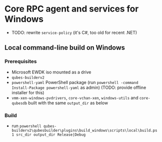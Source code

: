 # Core RPC agent and services for Windows

- TODO: rewrite `service-policy` (it's C#, too old for recent .NET)

## Local command-line build on Windows

### Prerequisites

- Microsoft EWDK iso mounted as a drive
- `qubes-builderv2`
- `powershell-yaml` PowerShell package (run `powershell -command Install-Package powershell-yaml` as admin)
  (TODO: provide offline installer for this)
- `vmm-xen-windows-pvdrivers`, `core-vchan-xen`, `windows-utils` and `core-qubesdb` built with
  the same `output_dir` as below

### Build

- run `powershell qubes-builderv2\qubesbuilder\plugins\build_windows\scripts\local\build.ps1 src_dir output_dir Release|Debug`
